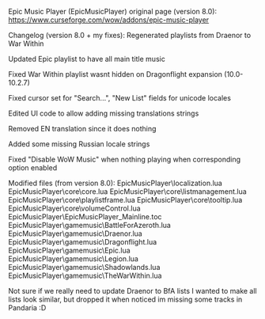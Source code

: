 Epic Music Player (EpicMusicPlayer) original page (version 8.0):
https://www.curseforge.com/wow/addons/epic-music-player

Changelog (version 8.0 + my fixes):
Regenerated playlists from Draenor to War Within

Updated Epic playlist to have all main title music

Fixed War Within playlist wasnt hidden on Dragonflight expansion (10.0-10.2.7)

Fixed cursor set for "Search...", "New List" fields for unicode locales

Edited UI code to allow adding missing translations strings

Removed EN translation since it does nothing

Added some missing Russian locale strings

Fixed "Disable WoW Music" when nothing playing when corresponding option enabled



Modified files (from version 8.0):
EpicMusicPlayer\localization.lua
EpicMusicPlayer\core\core.lua
EpicMusicPlayer\core\listmanagement.lua
EpicMusicPlayer\core\playlistframe.lua
EpicMusicPlayer\core\tooltip.lua
EpicMusicPlayer\core\volumeControl.lua
EpicMusicPlayer\EpicMusicPlayer_Mainline.toc
EpicMusicPlayer\gamemusic\BattleForAzeroth.lua
EpicMusicPlayer\gamemusic\Draenor.lua
EpicMusicPlayer\gamemusic\Dragonflight.lua
EpicMusicPlayer\gamemusic\Epic.lua
EpicMusicPlayer\gamemusic\Legion.lua
EpicMusicPlayer\gamemusic\Shadowlands.lua
EpicMusicPlayer\gamemusic\TheWarWithin.lua

Not sure if we really need to update Draenor to BfA lists
I wanted to make all lists look similar,
but dropped it when noticed im missing some tracks in Pandaria :D
